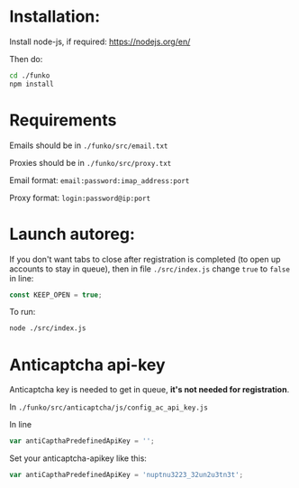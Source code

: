# Installation:

Install node-js, if required: https://nodejs.org/en/

Then do:

```bash
cd ./funko
npm install
```

# Requirements

Emails should be in ```./funko/src/email.txt```

Proxies should be in ```./funko/src/proxy.txt```

Email format: ```email:password:imap_address:port```

Proxy format: ```login:password@ip:port```


# Launch autoreg:

If you don't want tabs to close after registration is completed (to open up accounts to stay in queue), then in file ```./src/index.js``` change ```true``` to ```false``` in line:

```js
const KEEP_OPEN = true;
```

To run:

```bash
node ./src/index.js
```

# Anticaptcha api-key

Anticaptcha key is needed to get in queue, **it's not needed for registration**.

In ```./funko/src/anticaptcha/js/config_ac_api_key.js```

In line 
```js
var antiCapthaPredefinedApiKey = '';
```

Set your anticaptcha-apikey like this:

```js
var antiCapthaPredefinedApiKey = 'nuptnu3223_32un2u3tn3t';
```
